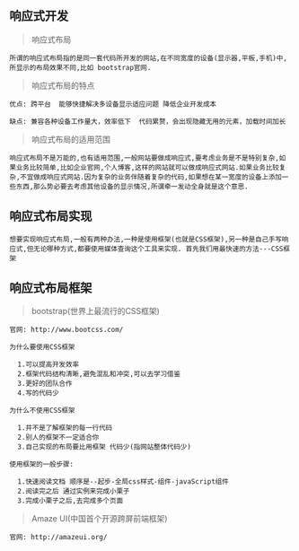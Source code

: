 ## 响应式开发

  > 响应式布局

    所谓的响应式布局指的是同一套代码所开发的网站,在不同宽度的设备(显示器,平板,手机)中,所显示的布局效果不同,比如 bootstrap官网.

  > 响应式布局的特点

    优点: 跨平台  能够快捷解决多设备显示适应问题 降低企业开发成本

    缺点: 兼容各种设备工作量大，效率低下  代码累赘，会出现隐藏无用的元素，加载时间加长

  > 响应式布局的适用范围

    响应式布局不是万能的,也有适用范围,一般网站要做成响应式,要考虑业务是不是特别复杂,如果业务比较简单,比如企业官网,个人博客,这样的网站就可以做成响应式网站.如果业务比较复杂,不宜做成响应式网站.因为复杂的业务伴随着复杂的代码,如果想在某一宽度的设备上添加一些东西,那么势必要去考虑其他设备的显示情况,所谓牵一发动全身就是这个意思.

## 响应式布局实现

    想要实现响应式布局,一般有两种办法,一种是使用框架(也就是CSS框架),另一种是自己手写响应式,但无论哪种方式,都要使用媒体查询这个工具来实现. 首先我们用最快速的方法---CSS框架

## 响应式布局框架

  > bootstrap(世界上最流行的CSS框架)

    官网: http://www.bootcss.com/

    为什么要使用CSS框架

      1.可以提高开发效率
      2.框架代码结构清晰,避免混乱和冲突,可以去学习借鉴
      3.更好的团队合作
      4.写的代码少

    为什么不使用CSS框架

      1.并不是了解框架的每一行代码
      2.别人的框架不一定适合你
      3.自己实现的布局要比用框架 代码少(指网站整体代码少)

    使用框架的一般步骤:

      1.快速阅读文档 顺序是--起步-全局css样式-组件-javaScript组件
      2.阅读完之后 通过实例来完成小栗子
      3.完成小栗子之后,去完成多个页面

  > Amaze UI(中国首个开源跨屏前端框架)

    官网: http://amazeui.org/